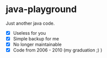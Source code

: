 # java-playground

Just another java code.

- [x] Useless for you
- [x] Simple backup for me
- [x] No longer maintainable
- [x] Code from 2006 - 2010 (my graduation ;) )
